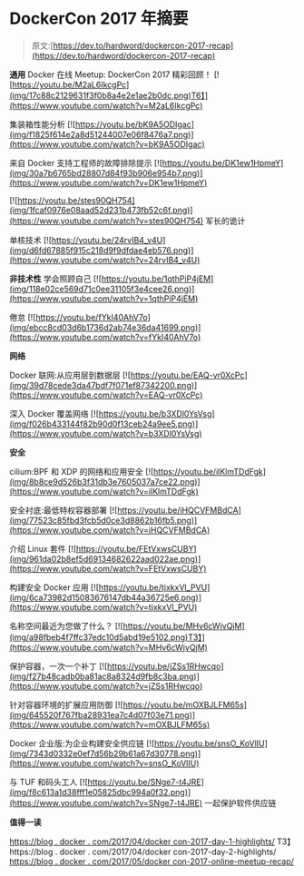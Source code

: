 # DockerCon 2017 年摘要

> 原文:[https://dev.to/hardword/dockercon-2017-recap](https://dev.to/hardword/dockercon-2017-recap)

**通用**
Docker 在线 Meetup: DockerCon 2017 精彩回顾！
[![https://youtu.be/M2aL6IkcgPc](img/17c88c2129631f3f0b8a4e2e1ae2b0dc.png)T6】](https://www.youtube.com/watch?v=M2aL6IkcgPc)

集装箱性能分析
[![https://youtu.be/bK9A5ODIgac](img/f1825f614e2a8d51244007e06f8476a7.png)](https://www.youtube.com/watch?v=bK9A5ODIgac)

来自 Docker 支持工程师的故障排除提示
[![https://youtu.be/DK1ew1HpmeY](img/30a7b6765bd28807d84f93b906e954b7.png)](https://www.youtube.com/watch?v=DK1ew1HpmeY)

[![https://youtu.be/stes90QH754](img/1fcaf0976e08aad52d231b473fb52c6f.png)](https://www.youtube.com/watch?v=stes90QH754) 军长的诡计

单核技术
[![https://youtu.be/24rvIB4_v4U](img/d6fd67885f915c218d9f9dfdae4eb576.png)](https://www.youtube.com/watch?v=24rvIB4_v4U)

**非技术性**
学会照顾自己
[![https://youtu.be/1qthPiP4jEM](img/118e02ce569d71c0ee31105f3e4cee26.png)](https://www.youtube.com/watch?v=1qthPiP4jEM)

倦怠
[![https://youtu.be/fYkI40AhV7o](img/ebcc8cd03d6b1736d2ab74e36da41699.png)](https://www.youtube.com/watch?v=fYkI40AhV7o)

**网络**

Docker 联网:从应用层到数据层
[![https://youtu.be/EAQ-vr0XcPc](img/39d78cede3da47bdf7f071ef87342200.png)](https://www.youtube.com/watch?v=EAQ-vr0XcPc)

深入 Docker 覆盖网络
[![https://youtu.be/b3XDl0YsVsg](img/f026b433144f82b90d0f13ceb24a9ee5.png)](https://www.youtube.com/watch?v=b3XDl0YsVsg)

**安全**

cilium:BPF 和 XDP 的网络和应用安全
[![https://youtu.be/ilKlmTDdFgk](img/8b8ce9d526b3f31db3e7605037a7ce22.png)](https://www.youtube.com/watch?v=ilKlmTDdFgk)

安全衬底:最低特权容器部署
[![https://youtu.be/iHQCVFMBdCA](img/77523c85fbd3fcb5d0ce3d8862b16fb5.png)](https://www.youtube.com/watch?v=iHQCVFMBdCA)

介绍 Linux 套件
[![https://youtu.be/FEtVxwsCUBY](img/961da02b8ef5d69134682622aad022ae.png)](https://www.youtube.com/watch?v=FEtVxwsCUBY)

构建安全 Docker 应用
[![https://youtu.be/tjxkxVI_PVU](img/6ca73982d15083676147db44a36725e6.png)](https://www.youtube.com/watch?v=tjxkxVI_PVU)

名称空间最近为您做了什么？
[![https://youtu.be/MHv6cWjvQjM](img/a98fbeb4f7ffc37edc10d5abd19e5102.png)T3】](https://www.youtube.com/watch?v=MHv6cWjvQjM)

保护容器，一次一个补丁
[![https://youtu.be/jZSs1RHwcqo](img/f27b48cadb0ba81ac8a8324d9fb8c3ba.png)](https://www.youtube.com/watch?v=jZSs1RHwcqo)

针对容器环境的扩展应用防御
[![https://youtu.be/mOXBJLFM65s](img/645520f767fba28931ea7c4d07f03e71.png)](https://www.youtube.com/watch?v=mOXBJLFM65s)

Docker 企业版:为企业构建安全供应链
[![https://youtu.be/snsO_KoVlIU](img/7343d0332e0ef7d56b29b61a67d30778.png)](https://www.youtube.com/watch?v=snsO_KoVlIU)

与 TUF 和码头工人
[![https://youtu.be/SNge7-t4JRE](img/f8c613a1d38fff1e05825dbc994a0f32.png)](https://www.youtube.com/watch?v=SNge7-t4JRE) 一起保护软件供应链

**值得一读**

[https://blog . docker . com/2017/04/docker con-2017-day-1-highlights/](https://blog.docker.com/2017/04/dockercon-2017-day-1-highlights/)
T3】https://blog . docker . com/2017/04/docker con-2017-day-2-highlights/
[https://blog . docker . com/2017/05/docker con-2017-online-meetup-recap/](https://blog.docker.com/2017/05/dockercon-2017-online-meetup-recap/)